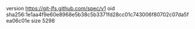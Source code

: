 version https://git-lfs.github.com/spec/v1
oid sha256:1e1aa4f9e60e8968e5b38c5b3371fd28cc01c743006f80702c07da5fea06c01e
size 5298

